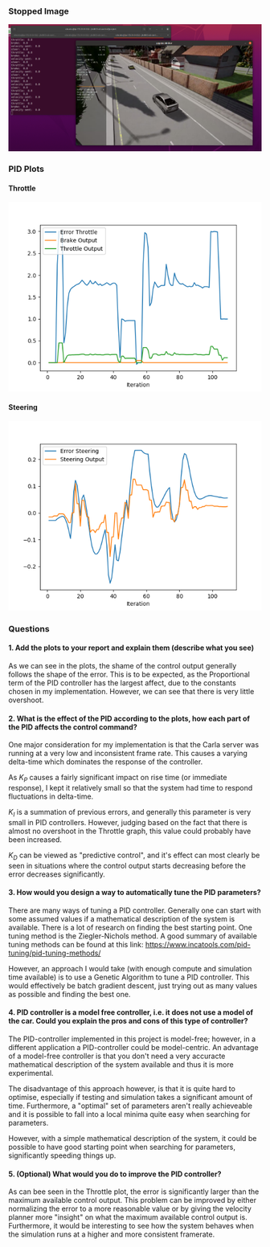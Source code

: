 ### Stopped Image
![Stopped image](Stopped.png)

### PID Plots
#### Throttle
![Throttle Plot](Throttle.png)
#### Steering
![Steering Plot](Steering.png)
### Questions

#### 1. Add the plots to your report and explain them (describe what you see)
As we can see in the plots, the shame of the control output generally follows the shape of the error. This is to be expected, as the Proportional term of the PID controller has the largest affect, due to the constants chosen in my implementation. However, we can see that there is very little overshoot.

#### 2. What is the effect of the PID according to the plots, how each part of the PID affects the control command?
One major consideration for my implementation is that the Carla server was running at a very low and inconsistent frame rate. This causes a varying delta-time which dominates the response of the controller.

As $K_P$ causes a fairly significant impact on rise time (or immediate response), I kept it relatively small so that the system had time to respond fluctuations in delta-time. 

$K_I$ is a summation of previous errors, and generally this parameter is very small in PID controllers. However, judging based on the fact that there is almost no overshoot in the Throttle graph, this value could probably have been increased.

$K_D$ can be viewed as "predictive control", and it's effect can most clearly be seen in situations where the control output starts decreasing before the error decreases significantly.

#### 3. How would you design a way to automatically tune the PID parameters?
There are many ways of tuning a PID controller. Generally one can start with some assumed values if a mathematical description of the system is available. There is a lot of research on finding the best starting point. One tuning method is the Ziegler-Nichols method. A good summary of available tuning methods can be found at this link: https://www.incatools.com/pid-tuning/pid-tuning-methods/

However, an approach I would take (with enough compute and simulation time available) is to use a Genetic Algorithm to tune a PID controller. This would effectively be batch gradient descent, just trying out as many values as possible and finding the best one.

#### 4. PID controller is a model free controller, i.e. it does not use a model of the car. Could you explain the pros and cons of this type of controller?
The PID-controller implemented in this project is model-free; however, in a different application a PID-controller could be model-centric. An advantage of a model-free controller is that you don't need a very accuracte mathematical description of the system available and thus it is more experimental.

The disadvantage of this approach however, is that it is quite hard to optimise, especially if testing and simulation takes a significant amount of time. Furthermore, a "optimal" set of parameters aren't really achieveable and it is possible to fall into a local minima quite easy when searching for parameters.

However, with a simple mathematical description of the system, it could be possible to have good starting point when searching for parameters, significantly speeding things up.

#### 5. (Optional) What would you do to improve the PID controller?
As can bee seen in the Throttle plot, the error is significantly larger than the maximum available control output. This problem can be improved by either normalizing the error to a more reasonable value or by giving the velocity planner more "insight" on what the maximum available control output is. Furthermore, it would be interesting to see how the system behaves when the simulation runs at a higher and more consistent framerate.
